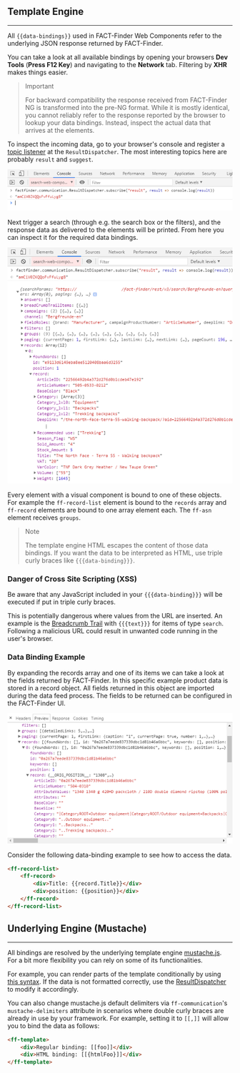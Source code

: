 ## Template Engine

---
All `{{data-bindings}}` used in FACT-Finder Web Components refer to the underlying JSON response returned by FACT-Finder.

You can take a look at all available bindings by opening your browsers **Dev Tools** (__Press F12 Key__) and navigating to the **Network** tab.
Filtering by **XHR** makes things easier.

> Important
>
> For backward compatibility the response received from FACT-Finder NG is transformed into the pre-NG format.
> While it is mostly identical, you cannot reliably refer to the response reported by the browser to lookup your data bindings.
> Instead, inspect the actual data that arrives at the elements.

To inspect the incoming data, go to your browser's console and register a [topic listener](/api/4.x/core-result-dispatcher) at the `ResultDispatcher`.
The most interesting topics here are probably `result` and `suggest`.

![Register topic listener](/images/templateEngine/register-topic-listener.png "Register topic listener")

Next trigger a search (through e.g. the search box or the filters), and the response data as delivered to the elements will be printed.
From here you can inspect it for the required data bindings.

![Inspect result](/images/templateEngine/inspect-result.png "Inspect result")

Every element with a visual component is bound to one of these objects.
For example the `ff-record-list` element is bound to the `records` array and `ff-record` elements are bound to one array element each. The `ff-asn` element receives `groups`.

> Note
>
> The template engine HTML escapes the content of those data bindings.
> If you want the data to be interpreted as HTML, use triple curly braces like `{{{data-binding}}}`.

### Danger of Cross Site Scripting (XSS)

Be aware that any JavaScript included in your `{{{data-binding}}}` will be executed if put in triple curly braces.

This is potentially dangerous where values from the URL are inserted.
An example is the [Breadcrumb Trail](/api/4.x/ff-breadcrumb-trail) with `{{{text}}}` for items of type `search`.
Following a malicious URL could result in unwanted code running in the user's browser.

### Data Binding Example

By expanding the records array and one of its items we can take a look at the fields returned by
FACT-Finder.
In this specific example product data is stored in a record object.
All fields returned in this object are imported during the data feed process.
The fields to be returned can be configured in the FACT-Finder UI.

![record_json.PNG](/images/templateEngine/record_json.PNG "slots")

Consider the following data-binding example to see how to access the data.
```html
<ff-record-list>
    <ff-record>
        <div>Title: {{record.Title}}</div>
        <div>position: {{position}}</div>
    </ff-record>
</ff-record-list>
```

## Underlying Engine (Mustache)

---
All bindings are resolved by the underlying template engine [mustache.js](https://github.com/janl/mustache.js/#mustachejs---logic-less-mustache-templates-with-javascript).
 For a bit more flexibility you can rely on some of its functionalities.

For example, you can render parts of the template conditionally by using [this syntax](https://github.com/janl/mustache.js/#false-values-or-empty-lists).
If the data is not formatted correctly, use the [ResultDispatcher](/api/4.x/core-result-dispatcher) to modify it accordingly.

You can also change mustache.js default delimiters via `ff-communication`'s `mustache-delimiters` attribute in scenarios where double curly braces are already in use by your framework.
For example, setting it to `[[,]]` will allow you to bind the data as follows:
```html
<ff-template>
    <div>Regular binding: [[foo]]</div>
    <div>HTML binding: [[{htmlFoo}]]</div>
</ff-template>
```
